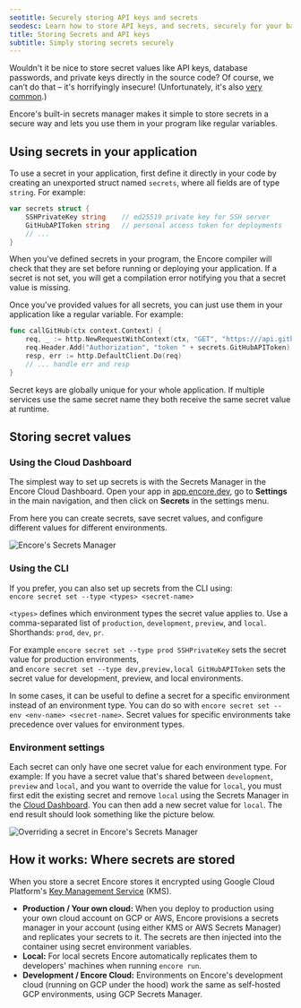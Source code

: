 ```yaml
---
seotitle: Securely storing API keys and secrets
seodesc: Learn how to store API keys, and secrets, securely for your backend application. Encore's built in vault makes it simple to keep your app secure.
title: Storing Secrets and API keys
subtitle: Simply storing secrets securely
---
```


Wouldn't it be nice to store secret values like API keys, database passwords, and private keys directly in the source code?
Of course, we can’t do that &ndash; it's horrifyingly insecure!
(Unfortunately, it's also [very common](https://www.ndss-symposium.org/ndss-paper/how-bad-can-it-git-characterizing-secret-leakage-in-public-github-repositories/).)

Encore's built-in secrets manager makes it simple to store secrets in a secure way and lets you use them in your program like regular variables.

## Using secrets in your application

To use a secret in your application, first define it directly in your code by creating an unexported struct named `secrets`, where all fields are of type `string`. For example:

```go
var secrets struct {
    SSHPrivateKey string    // ed25519 private key for SSH server
    GitHubAPIToken string   // personal access token for deployments
    // ...
}
```

When you've defined secrets in your program, the Encore compiler will check that they are set before running or deploying your application. If a secret is not set, you will get a compilation error notifying you that a secret value is missing.

Once you've provided values for all secrets, you can just use them in your application like a regular variable. For example:

```go
func callGitHub(ctx context.Context) {
    req, _ := http.NewRequestWithContext(ctx, "GET", "https:///api.github.com/user", nil)
    req.Header.Add("Authorization", "token " + secrets.GitHubAPIToken)
    resp, err := http.DefaultClient.Do(req)
    // ... handle err and resp
}
```

<Callout type="info">

Secret keys are globally unique for your whole application. If multiple services use the same secret name they both receive the same secret value at runtime.

</Callout>

## Storing secret values

### Using the Cloud Dashboard

The simplest way to set up secrets is with the Secrets Manager in the Encore Cloud Dashboard. Open your app in [app.encore.dev](https://app.encore.dev), go to **Settings** in the main navigation, and then click on **Secrets** in the settings menu.

From here you can create secrets, save secret values, and configure different values for different environments.

<img src="/assets/docs/secrets.png" title="Encore's Secrets Manager"/>

### Using the CLI

If you prefer, you can also set up secrets from the CLI using:<br/> `encore secret set --type <types> <secret-name>`

`<types>` defines which environment types the secret value applies to. Use a comma-separated list of `production`, `development`, `preview`, and `local`. Shorthands: `prod`, `dev`, `pr`.

For example `encore secret set --type prod SSHPrivateKey` sets the secret value for production environments,<br/> and `encore secret set --type dev,preview,local GitHubAPIToken` sets the secret value for development, preview, and local environments.

In some cases, it can be useful to define a secret for a specific environment instead of an environment type.
You can do so with `encore secret set --env <env-name> <secret-name>`. Secret values for specific environments
take precedence over values for environment types.

### Environment settings

Each secret can only have one secret value for each environment type. For example: If you have a secret value that's shared between `development`, `preview` and `local`, and you want to override the value for `local`, you must first edit the existing secret and remove `local` using the Secrets Manager in the [Cloud Dashboard](https://app.encore.dev). You can then add a new secret value for `local`. The end result should look something like the picture below.

<img src="/assets/docs/secretoverride.png" title="Overriding a secret in Encore's Secrets Manager"/>

## How it works: Where secrets are stored

When you store a secret Encore stores it encrypted using Google Cloud Platform's [Key Management Service](https://cloud.google.com/security-key-management) (KMS).

- **Production / Your own cloud:** When you deploy to production using your own cloud account on GCP or AWS, Encore provisions a secrets manager in your account (using either KMS or AWS Secrets Manager) and replicates your secrets to it. The secrets are then injected into the container using secret environment variables.
- **Local:** For local secrets Encore automatically replicates them to developers' machines when running `encore run`.
- **Development / Encore Cloud:** Environments on Encore's development cloud (running on GCP under the hood) work the same as self-hosted GCP environments, using GCP Secrets Manager.
